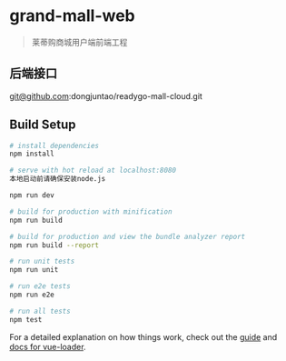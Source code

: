 # grand-mall-web

> 莱蒂购商城用户端前端工程


## 后端接口
git@github.com:dongjuntao/readygo-mall-cloud.git

## Build Setup

``` bash
# install dependencies
npm install

# serve with hot reload at localhost:8080
本地启动前请确保安装node.js

npm run dev

# build for production with minification
npm run build

# build for production and view the bundle analyzer report
npm run build --report

# run unit tests
npm run unit

# run e2e tests
npm run e2e

# run all tests
npm test
```

For a detailed explanation on how things work, check out the [guide](http://vuejs-templates.github.io/webpack/) and [docs for vue-loader](http://vuejs.github.io/vue-loader).
